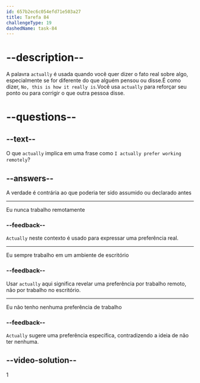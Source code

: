 ```yaml
---
id: 657b2ec6c054efd71e503a27
title: Tarefa 84
challengeType: 19
dashedName: task-84
---
```


# --description--

A palavra `actually` é usada quando você quer dizer o fato real sobre algo, especialmente se for diferente do que alguém pensou ou disse.É como dizer, `No, this is how it really is`.Você usa `actually` para reforçar seu ponto ou para corrigir o que outra pessoa disse.

# --questions--

## --text--

O que `actually` implica em uma frase como `I actually prefer working remotely`?

## --answers--

A verdade é contrária ao que poderia ter sido assumido ou declarado antes

---

Eu nunca trabalho remotamente

### --feedback--

`Actually` neste contexto é usado para expressar uma preferência real.

---

Eu sempre trabalho em um ambiente de escritório

### --feedback--

Usar `actually` aqui significa revelar uma preferência por trabalho remoto, não por trabalho no escritório.

---

Eu não tenho nenhuma preferência de trabalho

### --feedback--

`Actually` sugere uma preferência específica, contradizendo a ideia de não ter nenhuma.

## --video-solution--

1
